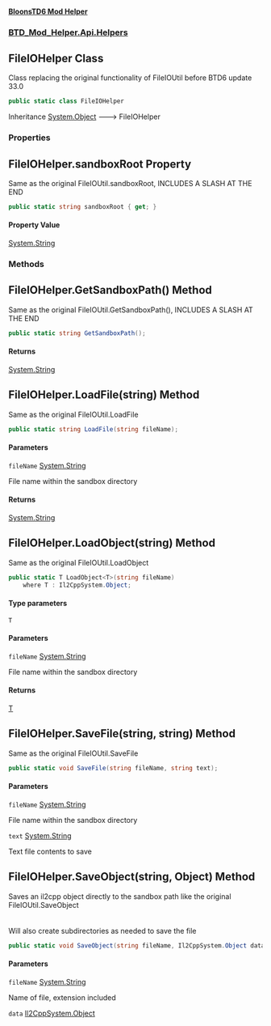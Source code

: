 #### [BloonsTD6 Mod Helper](README.md 'README')
### [BTD_Mod_Helper.Api.Helpers](README.md#BTD_Mod_Helper.Api.Helpers 'BTD_Mod_Helper.Api.Helpers')

## FileIOHelper Class

Class replacing the original functionality of FileIOUtil before BTD6 update 33.0

```csharp
public static class FileIOHelper
```

Inheritance [System.Object](https://docs.microsoft.com/en-us/dotnet/api/System.Object 'System.Object') &#129106; FileIOHelper
### Properties

<a name='BTD_Mod_Helper.Api.Helpers.FileIOHelper.sandboxRoot'></a>

## FileIOHelper.sandboxRoot Property

Same as the original FileIOUtil.sandboxRoot, INCLUDES A SLASH AT THE END

```csharp
public static string sandboxRoot { get; }
```

#### Property Value
[System.String](https://docs.microsoft.com/en-us/dotnet/api/System.String 'System.String')
### Methods

<a name='BTD_Mod_Helper.Api.Helpers.FileIOHelper.GetSandboxPath()'></a>

## FileIOHelper.GetSandboxPath() Method

Same as the original FileIOUtil.GetSandboxPath(), INCLUDES A SLASH AT THE END

```csharp
public static string GetSandboxPath();
```

#### Returns
[System.String](https://docs.microsoft.com/en-us/dotnet/api/System.String 'System.String')

<a name='BTD_Mod_Helper.Api.Helpers.FileIOHelper.LoadFile(string)'></a>

## FileIOHelper.LoadFile(string) Method

Same as the original FileIOUtil.LoadFile

```csharp
public static string LoadFile(string fileName);
```
#### Parameters

<a name='BTD_Mod_Helper.Api.Helpers.FileIOHelper.LoadFile(string).fileName'></a>

`fileName` [System.String](https://docs.microsoft.com/en-us/dotnet/api/System.String 'System.String')

File name within the sandbox directory

#### Returns
[System.String](https://docs.microsoft.com/en-us/dotnet/api/System.String 'System.String')

<a name='BTD_Mod_Helper.Api.Helpers.FileIOHelper.LoadObject_T_(string)'></a>

## FileIOHelper.LoadObject<T>(string) Method

Same as the original FileIOUtil.LoadObject

```csharp
public static T LoadObject<T>(string fileName)
    where T : Il2CppSystem.Object;
```
#### Type parameters

<a name='BTD_Mod_Helper.Api.Helpers.FileIOHelper.LoadObject_T_(string).T'></a>

`T`
#### Parameters

<a name='BTD_Mod_Helper.Api.Helpers.FileIOHelper.LoadObject_T_(string).fileName'></a>

`fileName` [System.String](https://docs.microsoft.com/en-us/dotnet/api/System.String 'System.String')

File name within the sandbox directory

#### Returns
[T](BTD_Mod_Helper.Api.Helpers.FileIOHelper.md#BTD_Mod_Helper.Api.Helpers.FileIOHelper.LoadObject_T_(string).T 'BTD_Mod_Helper.Api.Helpers.FileIOHelper.LoadObject<T>(string).T')

<a name='BTD_Mod_Helper.Api.Helpers.FileIOHelper.SaveFile(string,string)'></a>

## FileIOHelper.SaveFile(string, string) Method

Same as the original FileIOUtil.SaveFile

```csharp
public static void SaveFile(string fileName, string text);
```
#### Parameters

<a name='BTD_Mod_Helper.Api.Helpers.FileIOHelper.SaveFile(string,string).fileName'></a>

`fileName` [System.String](https://docs.microsoft.com/en-us/dotnet/api/System.String 'System.String')

File name within the sandbox directory

<a name='BTD_Mod_Helper.Api.Helpers.FileIOHelper.SaveFile(string,string).text'></a>

`text` [System.String](https://docs.microsoft.com/en-us/dotnet/api/System.String 'System.String')

Text file contents to save

<a name='BTD_Mod_Helper.Api.Helpers.FileIOHelper.SaveObject(string,Il2CppSystem.Object)'></a>

## FileIOHelper.SaveObject(string, Object) Method

Saves an il2cpp object directly to the sandbox path like the original FileIOUtil.SaveObject  
<br/>  
Will also create subdirectories as needed to save the file

```csharp
public static void SaveObject(string fileName, Il2CppSystem.Object data);
```
#### Parameters

<a name='BTD_Mod_Helper.Api.Helpers.FileIOHelper.SaveObject(string,Il2CppSystem.Object).fileName'></a>

`fileName` [System.String](https://docs.microsoft.com/en-us/dotnet/api/System.String 'System.String')

Name of file, extension included

<a name='BTD_Mod_Helper.Api.Helpers.FileIOHelper.SaveObject(string,Il2CppSystem.Object).data'></a>

`data` [Il2CppSystem.Object](https://docs.microsoft.com/en-us/dotnet/api/Il2CppSystem.Object 'Il2CppSystem.Object')